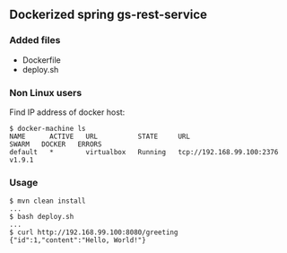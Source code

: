 ## Dockerized spring gs-rest-service

### Added files
  * Dockerfile
  * deploy.sh

### Non Linux users

Find IP address of docker host:

```
$ docker-machine ls
NAME      ACTIVE   URL          STATE     URL                         SWARM   DOCKER   ERRORS
default   *        virtualbox   Running   tcp://192.168.99.100:2376           v1.9.1
```

### Usage

```
$ mvn clean install
...
$ bash deploy.sh
...
$ curl http://192.168.99.100:8080/greeting
{"id":1,"content":"Hello, World!"}
```
